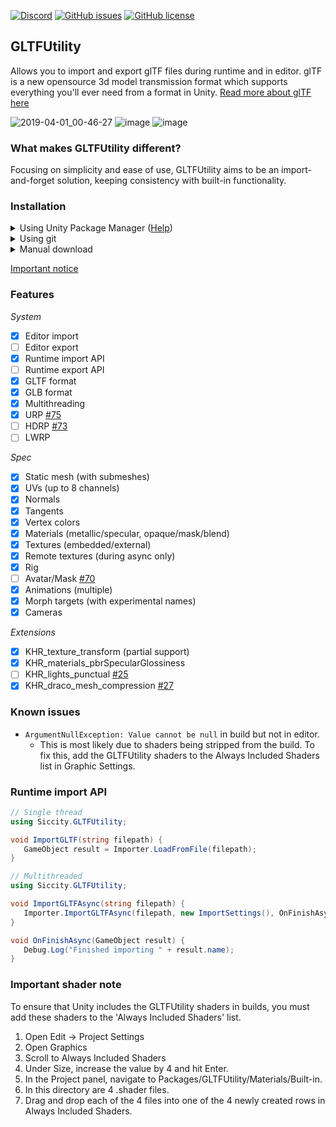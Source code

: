 [![Discord](https://img.shields.io/discord/361769369404964864.svg)](https://discord.gg/qgPrHv4)
[![GitHub issues](https://img.shields.io/github/issues/Siccity/GLTFUtility.svg)](https://github.com/Siccity/GLTFUtility/issues)
[![GitHub license](https://img.shields.io/badge/license-MIT-blue.svg)](https://raw.githubusercontent.com/Siccity/GLTFUtility/master/LICENSE.md)

## GLTFUtility
Allows you to import and export glTF files during runtime and in editor.
glTF is a new opensource 3d model transmission format which supports everything you'll ever need from a format in Unity.
[Read more about glTF here](https://www.khronos.org/gltf/)

![2019-04-01_00-46-27](https://user-images.githubusercontent.com/6402525/55296304-b2aa5880-5417-11e9-89a8-78ab540dc126.gif)
![image](https://user-images.githubusercontent.com/6402525/55296353-7297a580-5418-11e9-8e76-5078680ee0d3.png)
![image](https://user-images.githubusercontent.com/6402525/55296436-bd65ed00-5419-11e9-9723-31225b99450b.png)


### What makes GLTFUtility different?
Focusing on simplicity and ease of use, GLTFUtility aims to be an import-and-forget solution, keeping consistency with built-in functionality.

### Installation
<details><summary>Using Unity Package Manager (<a href="https://docs.unity3d.com/Manual/upm-git.html">Help</a>)</summary>

1. `"com.siccity.gltfutility": "https://github.com/siccity/gltfutility.git"`
</details>
<details><summary>Using git</summary>

1. Get Newtonsoft.JSON from one of these sources
    * Official upm package: `"com.unity.nuget.newtonsoft-json": "2.0.0-preview"`,
    * Unofficial git repo: https://github.com/jilleJr/Newtonsoft.Json-for-Unity
2. Clone GLTFUtility by itself or as a submodule
    * Clone into your assets folder `git clone git@github.com:Siccity/GLTFUtility.git`
    * Add repo as submodule `git submodule add git@github.com:Siccity/GLTFUtility.git Assets/Submodules/GLTFUtility`
</details>
<details><summary>Manual download</summary>

1. Get [Newtonsoft.JSON](https://assetstore.unity.com/packages/tools/input-management/json-net-for-unity-11347) from the asset store
2. Download [GLTFUtility-master.zip](https://github.com/Siccity/GLTFUtility/archive/master.zip) and extract to your project assets
</details>

[Important notice](https://github.com/Siccity/GLTFUtility#Important-shader-note)

### Features
*System*
- [x] Editor import
- [ ] Editor export
- [x] Runtime import API
- [ ] Runtime export API
- [x] GLTF format
- [x] GLB format
- [x] Multithreading
- [x] URP [#75](https://github.com/Siccity/GLTFUtility/issues/75)
- [ ] HDRP [#73](https://github.com/Siccity/GLTFUtility/issues/73)
- [ ] LWRP

*Spec*
- [x] Static mesh (with submeshes)
- [x] UVs (up to 8 channels)
- [x] Normals
- [x] Tangents
- [x] Vertex colors
- [x] Materials (metallic/specular, opaque/mask/blend)
- [x] Textures (embedded/external)
- [x] Remote textures (during async only)
- [x] Rig
- [ ] Avatar/Mask [#70](https://github.com/Siccity/GLTFUtility/issues/70)
- [x] Animations (multiple)
- [x] Morph targets (with experimental names)
- [x] Cameras

*Extensions*
- [x] KHR_texture_transform (partial support)
- [x] KHR_materials_pbrSpecularGlossiness 
- [ ] KHR_lights_punctual [#25](https://github.com/Siccity/GLTFUtility/issues/25)
- [x] KHR_draco_mesh_compression [#27](https://github.com/Siccity/GLTFUtility/issues/27)

### Known issues
* `ArgumentNullException: Value cannot be null` in build but not in editor.
  * This is most likely due to shaders being stripped from the build. To fix this, add the GLTFUtility shaders to the Always Included Shaders list in Graphic Settings.

### Runtime import API
```cs
// Single thread
using Siccity.GLTFUtility;

void ImportGLTF(string filepath) {
   GameObject result = Importer.LoadFromFile(filepath);
}
```
```cs
// Multithreaded
using Siccity.GLTFUtility;

void ImportGLTFAsync(string filepath) {
   Importer.ImportGLTFAsync(filepath, new ImportSettings(), OnFinishAsync);
}

void OnFinishAsync(GameObject result) {
   Debug.Log("Finished importing " + result.name);
}
```

### Important shader note
To ensure that Unity includes the GLTFUtility shaders in builds, you must add these shaders to the 'Always Included Shaders' list.

1. Open Edit -> Project Settings
2. Open Graphics
3. Scroll to Always Included Shaders
4. Under Size, increase the value by 4 and hit Enter.
5. In the Project panel, navigate to Packages/GLTFUtility/Materials/Built-in.
6. In this directory are 4 .shader files.
7. Drag and drop each of the 4 files into one of the 4 newly created rows in Always Included Shaders.
